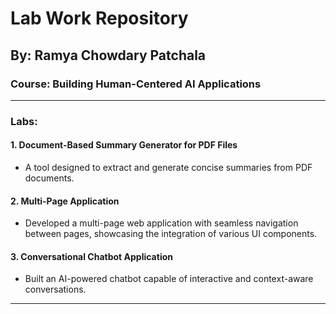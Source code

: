 # Lab Work Repository

## By: Ramya Chowdary Patchala

### Course: Building Human-Centered AI Applications

---

### Labs:

#### 1. **Document-Based Summary Generator for PDF Files**
   - A tool designed to extract and generate concise summaries from PDF documents.

#### 2. **Multi-Page Application**
   - Developed a multi-page web application with seamless navigation between pages, showcasing the integration of various UI components.

#### 3. **Conversational Chatbot Application**
   - Built an AI-powered chatbot capable of interactive and context-aware conversations.

---

